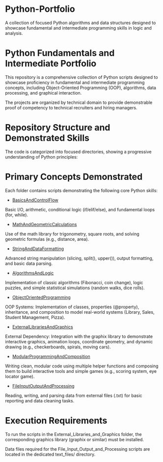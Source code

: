 # Python-Portfolio
A collection of focused Python algorithms and data structures designed to showcase fundamental and intermediate programming skills in logic and analysis.

# Python Fundamentals and Intermediate Portfolio

This repository is a comprehensive collection of Python scripts designed to showcase proficiency in fundamental and intermediate programming concepts, including Object-Oriented Programming (OOP), algorithms, data processing, and graphical interaction.

The projects are organized by technical domain to provide demonstrable proof of competency to technical recruiters and hiring managers.

# Repository Structure and Demonstrated Skills

The code is categorized into focused directories, showing a progressive understanding of Python principles:


# Primary Concepts Demonstrated
Each folder contains scripts demonstrating the following core Python skills:

* [BasicsAndControlFlow](./Basics_and_Control_Flow)

Basic I/O, arithmetic, conditional logic (if/elif/else), and fundamental loops (for, while).

* [MathAndGeometricCalculations](./Math_and_Geometric_Calculations)

Use of the math library for trigonometry, square roots, and solving geometric formulas (e.g., distance, area).

* [StringAndDataFormatting](./String_and_Data_Formatting)

Advanced string manipulation (slicing, split(), upper()), output formatting, and basic data parsing.

* [AlgorithmsAndLogic](./Algorithms_and_Logic)

Implementation of classic algorithms (Fibonacci, coin change), logic puzzles, and simple statistical simulations (random walks, dice rolls).

* [ObjectOrientedProgramming](./Object_Oriented_Programming)

OOP Systems: Implementation of classes, properties (@property), inheritance, and composition to model real-world systems (Library, Sales, Student Management, Pizza).

* [ExternalLibrariesAndGraphics](./External_Libraries_and_Graphics)

External Dependency: Integration with the graphix library to demonstrate interactive graphics, animation loops, coordinate geometry, and dynamic drawing (e.g., checkerboards, spirals, moving cars).

* [ModularProgrammingAndComposition](./Modular_Programming_and_Composition)

Writing clean, modular code using multiple helper functions and composing them to build interactive tools and simple games (e.g., scoring system, eye locator game).

* [FileInputOutputAndProcessing](./File_Input_Output_and_Processing)

Reading, writing, and parsing data from external files (.txt) for basic reporting and data cleaning tasks.

# Execution Requirements

To run the scripts in the External_Libraries_and_Graphics folder, the corresponding graphics library (graphix or similar) must be installed.

Data files required for the File_Input_Output_and_Processing scripts are located in the dedicated text_files/ directory.